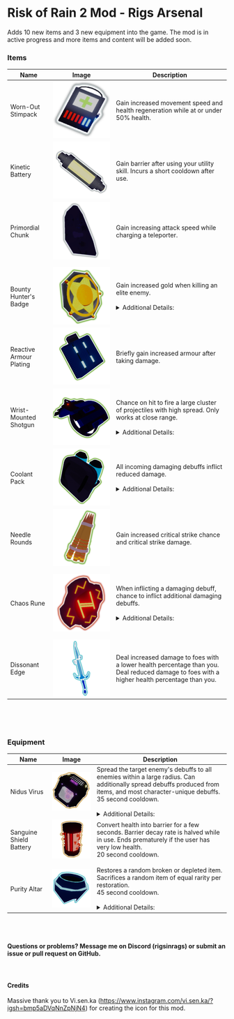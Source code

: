 # Risk of Rain 2 Mod - Rigs Arsenal
Adds 10 new items and 3 new equipment into the game. The mod is in active progress and more items and content will be added soon.

### Items
| Name | Image | Description |
| ---------- | ---------- | ---------- |
| Worn-Out Stimpack | ![Worn Out Stimpack](https://raw.githubusercontent.com/The-Liam-Blair/Risk-of-Rain-2-RigsArsenal/main/UnityProject/Assets/Materials/Item/WornOutStimpack/WornOutStimpack.png) | Gain increased movement speed and health regeneration while at or under 50% health. |
| Kinetic Battery | ![Kinetic Battery](https://raw.githubusercontent.com/The-Liam-Blair/Risk-of-Rain-2-RigsArsenal/main/UnityProject/Assets/Materials/Item/KineticBattery/KineticBattery.PNG) | Gain barrier after using your utility skill. Incurs a short cooldown after use. |
| Primordial Chunk | ![Primordial Chunk](https://raw.githubusercontent.com/The-Liam-Blair/Risk-of-Rain-2-RigsArsenal/main/UnityProject/Assets/Materials/Item/PrimordialChunk/PrimordialChunk.png) | Gain increasing attack speed while charging a teleporter. |
||||
||||
| Bounty Hunter's Badge | ![Bounty Hunter's Badge](https://raw.githubusercontent.com/The-Liam-Blair/Risk-of-Rain-2-RigsArsenal/main/UnityProject/Assets/Materials/Item/BountyHunterBadge/BountyHunterBadge.png) | Gain increased gold when killing an elite enemy.<br><br><details> <summary> Additional Details:</summary> <br> - Hyperbolic scaling. </details> |
| Reactive Armour Plating | ![Reactive Armour Plating](https://raw.githubusercontent.com/The-Liam-Blair/Risk-of-Rain-2-RigsArsenal/main/UnityProject/Assets/Materials/Item/ReactiveArmourPlate/ReactiveArmourPlating.png) | Briefly gain increased armour after taking damage. |
| Wrist-Mounted Shotgun | ![Wrist-Mounted Shotgun](https://raw.githubusercontent.com/The-Liam-Blair/Risk-of-Rain-2-RigsArsenal/main/UnityProject/Assets/Materials/Item/WristMountedShotgun/WristMountedShotgun.png) | Chance on hit to fire a large cluster of projectiles with high spread. Only works at close range. <br><br><details> <summary> Additional Details:</summary> <br>- Includes configurable range indicator.<br>- Shares a proc mask with AtG Missile Mk. 1 and will override it if the foe was within range.</details>|
| Coolant Pack| ![Coolant Pack](https://raw.githubusercontent.com/The-Liam-Blair/Risk-of-Rain-2-RigsArsenal/main/UnityProject/Assets/Materials/Item/CoolantPack/CoolantPack.png) | All incoming damaging debuffs inflict reduced damage. <br><br><details> <summary> Additional Details:</summary> <br> - Hyperbolic scaling. </details> |
| Needle Rounds | ![Needle Rounds](https://raw.githubusercontent.com/The-Liam-Blair/Risk-of-Rain-2-RigsArsenal/main/UnityProject/Assets/Materials/Item/NeedleRounds/NeedleRounds.png) | Gain increased critical strike chance and critical strike damage. |
||||
||||
| Chaos Rune | ![ChaosRune](https://raw.githubusercontent.com/The-Liam-Blair/Risk-of-Rain-2-RigsArsenal/main/UnityProject/Assets/Materials/Item/ChaosRune/ChaosRune.png) | When inflicting a damaging debuff, chance to inflict additional damaging debuffs. <br><br><details> <summary> Additional Details:</summary> <br>- Can inflict bleed, burn, Acrid's blight and collapse.</details> |
||||
||||
| Dissonant Edge | ![Dissonant Edge](https://raw.githubusercontent.com/The-Liam-Blair/Risk-of-Rain-2-RigsArsenal/main/UnityProject/Assets/Materials/Item/DissonantEdge/DissonantEdge.png) | Deal increased damage to foes with a lower health percentage than you. Deal reduced damage to foes with a higher health percentage than you. |

<br><br><br>

### Equipment
| Name | Image | Description |
| ---------- | ---------- | ---------- |
| Nidus Virus | ![Nidus Virus](https://raw.githubusercontent.com/The-Liam-Blair/Risk-of-Rain-2-RigsArsenal/main/UnityProject/Assets/Materials/Equipment/NidusVirus/NidusVirus.png) | Spread the target enemy's debuffs to all enemies within a large radius. Can additionally spread debuffs produced from items, and most character-unique debuffs.<br>35 second cooldown.<br><br><details><summary>Additional Details:</summary><br>- Can spread all character-unique damage over time debuffs.<br>-  Can spread Rex's weakness and fruiting. Cannot spread entangle.<br>-  Cannot spread Mercenary's expose. |
| Sanguine Shield Battery | ![Sanguine Shield Battery](https://raw.githubusercontent.com/The-Liam-Blair/Risk-of-Rain-2-RigsArsenal/main/UnityProject/Assets/Materials/Equipment/SanguineShieldBattery/SanguineShieldBattery.png) | Convert health into barrier for a few seconds. Barrier decay rate is halved while in use. Ends prematurely if the user has very low health.<br>20 second cooldown. |
||||
||||
| Purity Altar | ![Purity Altar](https://raw.githubusercontent.com/The-Liam-Blair/Risk-of-Rain-2-RigsArsenal/main/UnityProject/Assets/Materials/Equipment/PurityAltar/PurityAltar.png) | Restores a random broken or depleted item. Sacrifices a random item of equal rarity per restoration.<br>45 second cooldown.<br><br><details> <summary> Additional Details:</summary> <br>- Can sacrifice a random common item to restore Power Elixirs, Delicate Watches, and cure tonic afflictions.<br>- Can sacrifice a random legendary item to restore Dio's Best Friend and Pluripotent Larva.<br>- Void items can also be used for sacrifice.</details> |

<br><br>

#### Questions or problems? Message me on Discord (rigsinrags) or submit an issue or pull request on GitHub.

<br>

#### Credits
Massive thank you to Vi.sen.ka (https://www.instagram.com/vi.sen.ka/?igsh=bmp5aDVqNnZpNjN4) for creating the icon for this mod.
